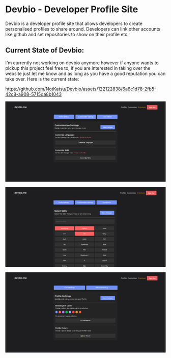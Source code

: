 
# Devbio - Developer Profile Site
Devbio is a developer profile site that allows developers to create personalised profiles to share around. Developers can link other accounts like github and set repositories to show on their profile etc.

## Current State of Devbio:
I'm currently not working on devbio anymore however if anyone wants to pickup this project feel free to, if you are interested in taking over the website just let me know and as long as you have a good reputation you can take over. Here is the current state: 


https://github.com/NotKatsu/Devbio/assets/122122838/6a6c1d78-2fb5-42c8-a908-5715da8b1043


![Web Screenshot](https://github.com/NotKatsu/Devbio/blob/55ff48df47b4b6e8960f7cb8752ef66cfd81089f/images/image.png)

![Web Screenshot](https://github.com/NotKatsu/Devbio/blob/55ff48df47b4b6e8960f7cb8752ef66cfd81089f/images/image2.png)

![Web Screenshot](https://github.com/NotKatsu/Devbio/blob/55ff48df47b4b6e8960f7cb8752ef66cfd81089f/images/image3.png)

